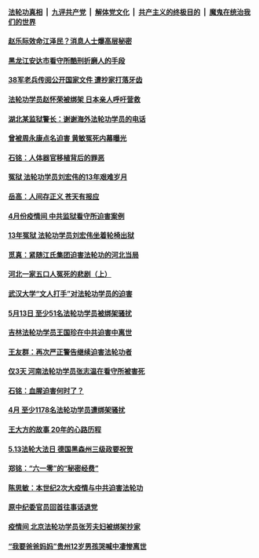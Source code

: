 

####  [法轮功真相](../../../../basic/blob/master/README.md?t=06041131) &nbsp;|&nbsp; [九评共产党](../../../../9ping.md/blob/master/README.md?t=06041131) &nbsp;|&nbsp; [解体党文化](../../../../jtdwh.md/blob/master/README.md?t=06041131)  &nbsp;|&nbsp; [共产主义的终极目的](../../../../gczydzjmd.md/blob/master/README.md?t=06041131) &nbsp;|&nbsp; [魔鬼在统治我们的世界](../../../../mgztzwmdsj.md/blob/master/README.md?t=06041131) 


#### [赵乐际效命江泽民？消息人士爆高层秘密](../pages/prog424/a102860587.md?t=06041131) 

#### [黑龙江安达市看守所酷刑折磨人的手段](../pages/prog424/a102860177.md?t=06041131) 

#### [38军老兵传阅公开国家文件 遭抄家打落牙齿](../pages/prog424/a102859281.md?t=06041131) 

#### [法轮功学员赵怀荣被绑架 日本亲人呼吁营救](../pages/prog424/a102859077.md?t=06041131) 

#### [湖北某监狱警长：谢谢海外法轮功学员的电话](../pages/prog424/a102857877.md?t=06041131) 

#### [曾被周永康点名迫害 黄敏冤死内幕曝光](../pages/prog424/a102857867.md?t=06041131) 

#### [石铭：人体器官移植背后的罪恶](../pages/prog424/a102857460.md?t=06041131) 

#### [冤狱 法轮功学员刘宏伟的13年艰难岁月](../pages/prog424/a102857566.md?t=06041131) 

#### [岳高：人间存正义 苍天有报应](../pages/prog424/a102857101.md?t=06041131) 

#### [4月份疫情间 中共监狱看守所迫害案例](../pages/prog424/a102856244.md?t=06041131) 

#### [13年冤狱 法轮功学员刘宏伟坐着轮椅出狱](../pages/prog424/a102855956.md?t=06041131) 

#### [觅真：紧随江氏集团迫害法轮功的河北当局](../pages/prog424/a102855305.md?t=06041131) 

#### [河北一家五口人冤死的悲剧（上）](../pages/prog424/a102855278.md?t=06041131) 

#### [武汉大学“文人打手”对法轮功学员的迫害](../pages/prog424/a102855274.md?t=06041131) 

#### [5月13日 至少51名法轮功学员被绑架骚扰](../pages/prog424/a102853249.md?t=06041131) 

#### [吉林法轮功学员王国珍在中共迫害中离世](../pages/prog424/a102853245.md?t=06041131) 

#### [王友群：再次严正警告继续迫害法轮功者](../pages/prog424/a102852501.md?t=06041131) 

#### [仅3天 河南法轮功学员张志温在看守所被害死](../pages/prog424/a102852263.md?t=06041131) 

#### [石铭：血腥迫害何时了？](../pages/prog424/a102851697.md?t=06041131) 

#### [4月 至少1178名法轮功学员遭绑架骚扰](../pages/prog424/a102851392.md?t=06041131) 

#### [王大方的故事 20年的心路历程](../pages/prog424/a102848534.md?t=06041131) 

#### [5.13法轮大法日 德国黑森州三级政要祝贺](../pages/prog424/a102845989.md?t=06041131) 

#### [郑铭：“六一零”的“秘密经费”](../pages/prog424/a102845339.md?t=06041131) 

#### [陈思敏：本世纪2次大疫情与中共迫害法轮功](../pages/prog424/a102844055.md?t=06041131) 

#### [原中纪委官员回首往事话退党](../pages/prog424/a102842645.md?t=06041131) 

#### [疫情间 北京法轮功学员张芳夫妇被绑架抄家](../pages/prog424/a102842352.md?t=06041131) 

#### [“我要爸爸妈妈”贵州12岁男孩哭喊中凄惨离世](../pages/prog424/a102839231.md?t=06041131) 

